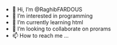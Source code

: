 - 👋 Hi, I’m @RaghibFARDOUS
- 👀 I’m interested in programming
- 🌱 I’m currently learning html
- 💞️ I’m looking to collaborate on prorams
- 📫 How to reach me ...

<!---
RaghibFARDOUS/RaghibFARDOUS is a ✨ special ✨ repository because its `README.md` (this file) appears on your GitHub profile.
You can click the Preview link to take a look at your changes.
--->
